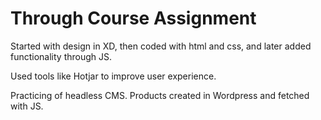 # Through Course Assignment

Started with design in XD, then coded with html and css, and later added functionality through JS.

Used tools like Hotjar to improve user experience.

Practicing of headless CMS. Products created in Wordpress and fetched with JS.
